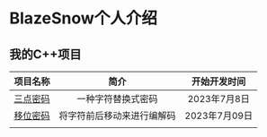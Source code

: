 # BlazeSnow个人介绍

## 我的C++项目

|                           项目名称                            |            简介            | 开始开发时间  |
| :-----------------------------------------------------------: | :------------------------: | :-----------: |
| [三点密码](https://github.com/BlazeSnow/three-point-password) |     一种字符替换式密码     | 2023年7月8日  |
| [移位密码](https://github.com/BlazeSnow/displacement-cipher)  | 将字符前后移动来进行编解码 | 2023年7月09日 |
|                                                               |                            |               |